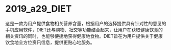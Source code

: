 # 2019_a29_DIET
这是一款为用户提供食物相关营养含量，根据用户的选择提供具有针对性的意见的手机应用软件，DIET还与购物、社交等功能结合起来，让用户在获取健康饮食的相关资讯的同时，也能够便捷地获得健康地食物。DIET旨在为用户提供关于健康饮食地全方位资讯信息，提供更贴心地服务。
